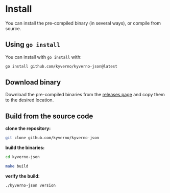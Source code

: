 # Install

You can install the pre-compiled binary (in several ways), or compile from source.

## Using `go install`

You can install with `go install` with:

```bash
go install github.com/kyverno/kyverno-json@latest
```

## Download binary

Download the pre-compiled binaries from the [releases page](https://github.com/kyverno/kyverno-json/releases) and copy them to the desired location.

## Build from the source code

**clone the repository:**

```bash
git clone github.com/kyverno/kyverno-json
```

**build the binaries:**

```bash
cd kyverno-json
```

```bash
make build
```

**verify the build:**

```bash
./kyverno-json version
```